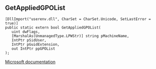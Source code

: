 ## GetAppliedGPOList

```
[DllImport("userenv.dll", CharSet = CharSet.Unicode, SetLastError = true)]
public static extern bool GetAppliedGPOList(
   uint dwFlags,
   [MarshalAs(UnmanagedType.LPWStr)] string pMachineName,
   IntPtr pSidUser,
   IntPtr pGuidExtension,
   out IntPtr ppGPOList
);
```

[Microsoft documentation](https://docs.microsoft.com/en-us/windows/win32/api/userenv/nf-userenv-getappliedgpolistw)
